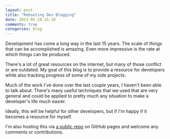 ```yaml
---
layout: post
title: "Rebooting Dev Blogging"
date: 2013-05-28 15:10
comments: true
categories: blog
---
```


Development has come a long way in the last 15 years. The scale of things that can be accomplished is amazing. Even more impressive is the rate at which things can be produced.

There's a lot of great resources on the internet, but many of those conflict or are outdated. My goal of this blog is to provide a resource for developers while also tracking progress of some of my side projects.

Much of the work I've done over the last couple years, I haven't been able to talk about. There's many useful techniques that we used that are very general and could be applied to pretty much any situation to make a developer's life much easier.

Ideally, this will be helpful for other developers, but if I'm happy if it becomes a resource for myself.

I'm also hosting this via [a public repo](https://github.com/Ryan-K/ryan-k.github.com) on GitHub pages and welcome any comments or contributions.

